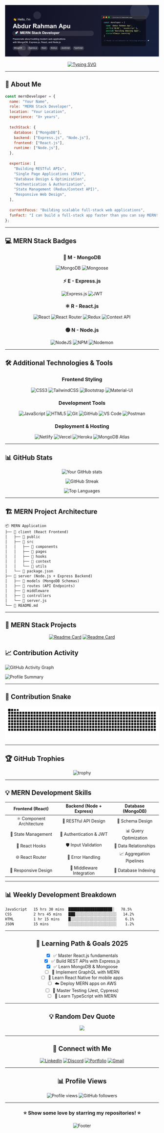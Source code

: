 <div align="center">
<img src="./banner.png" alt="banner">
</div>

<div align="center">

[![Typing SVG](https://readme-typing-svg.herokuapp.com?font=Fira+Code&pause=1000&color=2E9EFF&center=true&vCenter=true&width=435&lines=MERN+Stack+Developer;MongoDB+%7C+Express+%7C+React+%7C+Node.js;Full+Stack+JavaScript+Developer;Building+Scalable+Web+Applications)](https://git.io/typing-svg)

</div>

---

## 🚀 About Me

```javascript
const mernDeveloper = {
  name: "Your Name",
  role: "MERN Stack Developer",
  location: "Your Location",
  experience: "X+ years",

  techStack: {
    database: ["MongoDB"],
    backend: ["Express.js", "Node.js"],
    frontend: ["React.js"],
    runtime: ["Node.js"],
  },

  expertise: [
    "Building RESTful APIs",
    "Single Page Applications (SPA)",
    "Database Design & Optimization",
    "Authentication & Authorization",
    "State Management (Redux/Context API)",
    "Responsive Web Design",
  ],

  currentFocus: "Building scalable full-stack web applications",
  funFact: "I can build a full-stack app faster than you can say MERN! 🚀",
};
```

---

## 💻 MERN Stack Badges

<div align="center">

### 🍃 **M** - MongoDB

![MongoDB](https://img.shields.io/badge/MongoDB-%234ea94b.svg?style=for-the-badge&logo=mongodb&logoColor=white)
![Mongoose](https://img.shields.io/badge/Mongoose-880000.svg?style=for-the-badge&logo=mongoose&logoColor=white)

### ⚡ **E** - Express.js

![Express.js](https://img.shields.io/badge/express.js-%23404d59.svg?style=for-the-badge&logo=express&logoColor=%2361DAFB)
![JWT](https://img.shields.io/badge/JWT-black?style=for-the-badge&logo=JSON%20web%20tokens)

### ⚛️ **R** - React.js

![React](https://img.shields.io/badge/react-%2320232a.svg?style=for-the-badge&logo=react&logoColor=%2361DAFB)
![React Router](https://img.shields.io/badge/React_Router-CA4245?style=for-the-badge&logo=react-router&logoColor=white)
![Redux](https://img.shields.io/badge/redux-%23593d88.svg?style=for-the-badge&logo=redux&logoColor=white)
![Context API](https://img.shields.io/badge/Context--Api-000000?style=for-the-badge&logo=react)

### 🟢 **N** - Node.js

![NodeJS](https://img.shields.io/badge/node.js-6DA55F?style=for-the-badge&logo=node.js&logoColor=white)
![NPM](https://img.shields.io/badge/NPM-%23CB3837.svg?style=for-the-badge&logo=npm&logoColor=white)
![Nodemon](https://img.shields.io/badge/NODEMON-%23323330.svg?style=for-the-badge&logo=nodemon&logoColor=%BBDEAD)

</div>

---

## 🛠️ Additional Technologies & Tools

<div align="center">

### Frontend Styling

![CSS3](https://img.shields.io/badge/css3-%231572B6.svg?style=for-the-badge&logo=css3&logoColor=white)
![TailwindCSS](https://img.shields.io/badge/tailwindcss-%2338B2AC.svg?style=for-the-badge&logo=tailwind-css&logoColor=white)
![Bootstrap](https://img.shields.io/badge/bootstrap-%238511FA.svg?style=for-the-badge&logo=bootstrap&logoColor=white)
![Material-UI](https://img.shields.io/badge/MUI-%230081CB.svg?style=for-the-badge&logo=mui&logoColor=white)

### Development Tools

![JavaScript](https://img.shields.io/badge/javascript-%23323330.svg?style=for-the-badge&logo=javascript&logoColor=%23F7DF1E)
![HTML5](https://img.shields.io/badge/html5-%23E34F26.svg?style=for-the-badge&logo=html5&logoColor=white)
![Git](https://img.shields.io/badge/git-%23F05033.svg?style=for-the-badge&logo=git&logoColor=white)
![GitHub](https://img.shields.io/badge/github-%23121011.svg?style=for-the-badge&logo=github&logoColor=white)
![VS Code](https://img.shields.io/badge/Visual%20Studio%20Code-0078d4.svg?style=for-the-badge&logo=visual-studio-code&logoColor=white)
![Postman](https://img.shields.io/badge/Postman-FF6C37?style=for-the-badge&logo=postman&logoColor=white)

### Deployment & Hosting

![Netlify](https://img.shields.io/badge/netlify-%23000000.svg?style=for-the-badge&logo=netlify&logoColor=#00C7B7)
![Vercel](https://img.shields.io/badge/vercel-%23000000.svg?style=for-the-badge&logo=vercel&logoColor=white)
![Heroku](https://img.shields.io/badge/heroku-%23430098.svg?style=for-the-badge&logo=heroku&logoColor=white)
![MongoDB Atlas](https://img.shields.io/badge/MongoDB%20Atlas-4DB33D?style=for-the-badge&logo=mongodb&logoColor=white)

</div>

---

## 📊 GitHub Stats

<div align="center">

![Your GitHub stats](https://github-readme-stats.vercel.app/api?username=Abdur-Rahman-Apu&show_icons=true&theme=great-gatsby&hide_border=true&count_private=true)

![GitHub Streak](https://streak-stats.demolab.com?user=Abdur-Rahman-Apu&theme=onedark&hide_border=true)

![Top Languages](https://github-readme-stats.vercel.app/api/top-langs/?username=Abdur-Rahman-Apu&theme=great-gatsby&hide_border=true&layout=compact&langs_count=8)

</div>

---

## 🏗️ MERN Project Architecture

```
📦 MERN Application
├── 📁 client (React Frontend)
│   ├── 📁 public
│   ├── 📁 src
│   │   ├── 📁 components
│   │   ├── 📁 pages
│   │   ├── 📁 hooks
│   │   ├── 📁 context
│   │   └── 📁 utils
│   └── 📄 package.json
├── 📁 server (Node.js + Express Backend)
│   ├── 📁 models (MongoDB Schemas)
│   ├── 📁 routes (API Endpoints)
│   ├── 📁 middleware
│   ├── 📁 controllers
│   └── 📄 server.js
└── 📄 README.md
```

---

## 🎯 MERN Stack Projects

<div align="center">

[![Readme Card](https://github-readme-stats.vercel.app/api/pin/?username=Abdur-Rahman-Apu&repo=Bobbili-urban-development-authority&theme=great-gatsby)](https://github.com/Bobbili-urban-development-authority/fullstack-residential-plan-app)
[![Readme Card](https://github-readme-stats.vercel.app/api/pin/?username=Abdur-Rahman-Apu&repo=SDS-Consultancy-Service-Exam-App-Client&theme=great-gatsby)](https://github.com/Abdur-Rahman-Apu/SDS-Consultancy-Service-Exam-App-Client)

</div>

## 📈 Contribution Activity

![GitHub Activity Graph](https://github-readme-activity-graph.vercel.app/graph?username=Abdur-Rahman-Apu&theme=react-dark&hide_border=true&area=true)

<!-- With timezone -->

![Profile Summary](https://github-profile-summary-cards.vercel.app/api/cards/profile-details?username=Abdur-Rahman-Apu&theme=dark&hide_border=true)

---

## 🐍 Contribution Snake

![Snake animation](https://github.com/Abdur-Rahman-Apu/Abdur-Rahman-Apu/blob/output/github-contribution-grid-snake.svg)

---

## 🏆 GitHub Trophies

<div align="center">

![trophy](https://github-profile-trophy.vercel.app/?username=Abdur-Rahman-Apu&theme=merko&no-frame=true&no-bg=false&margin-w=4)

</div>

---

## 💡 MERN Development Skills

<div align="center">

|   **Frontend (React)**    | **Backend (Node + Express)** |  **Database (MongoDB)**  |
| :-----------------------: | :--------------------------: | :----------------------: |
| ⚛️ Component Architecture |    🔧 RESTful API Design     |     🍃 Schema Design     |
|    🎨 State Management    |   🔐 Authentication & JWT    |  📊 Query Optimization   |
|      🎯 React Hooks       |     🛡️ Input Validation      |  🔄 Data Relationships   |
|      🌐 React Router      |      📝 Error Handling       | 📈 Aggregation Pipelines |
|   📱 Responsive Design    |  🚀 Middleware Integration   |   💾 Database Indexing   |

</div>

---

## 📊 Weekly Development Breakdown

<!--START_SECTION:waka-->

```text
JavaScript   15 hrs 30 mins  ████████████████████░   78.5%
CSS          2 hrs 45 mins   ███░░░░░░░░░░░░░░░░░░░   14.2%
HTML         1 hr 15 mins    █░░░░░░░░░░░░░░░░░░░░░    6.1%
JSON         15 mins         ░░░░░░░░░░░░░░░░░░░░░░    1.2%
```

<!--END_SECTION:waka-->

---

<div align="center">

## 🎯 Learning Path & Goals 2025

- [x] ✅ Master React.js fundamentals
- [x] ✅ Build REST APIs with Express.js
- [x] ✅ Learn MongoDB & Mongoose
- [ ] 🔄 Implement GraphQL with MERN
- [ ] 📱 Learn React Native for mobile apps
- [ ] ☁️ Deploy MERN apps on AWS
- [ ] 🧪 Master Testing (Jest, Cypress)
- [ ] 🔧 Learn TypeScript with MERN

---

## 💡 Random Dev Quote

<div align="center">

![](https://quotes-github-readme.vercel.app/api?type=horizontal&theme=dracula)

</div>

---

## 🤝 Connect with Me

<div align="center">

[![LinkedIn](https://img.shields.io/badge/LinkedIn-%230077B5.svg?logo=linkedin&logoColor=white)](https://linkedin.com/in/abdur-rahman-apu)
[![Discord](https://img.shields.io/badge/Discord-%231DA1F2.svg?logo=Discord&logoColor=white)](https://discord.com/abdurrahman1999)
[![Portfolio](https://img.shields.io/badge/Portfolio-%23FF5722.svg?logo=todoist&logoColor=white)](https://abdur-rahman-apu-portfolio.netlify.app/)
[![Gmail](https://img.shields.io/badge/Gmail-D14836?logo=gmail&logoColor=white)](mailto:abdurrahmany418@gmail.com)

</div>

---

## 📊 Profile Views

<div align="center">

![Profile views](https://komarev.com/ghpvc/?username=Abdur-Rahman-Apu&label=Profile%20views&color=0e75b6&style=flat)
![GitHub followers](https://img.shields.io/github/followers/Abdur-Rahman-Apu?label=Followers&style=social)

</div>

---

<div align="center">

### ⭐ Show some love by starring my repositories! ⭐

![Footer](https://capsule-render.vercel.app/api?type=waving&color=gradient&height=100&section=footer)

</div>
